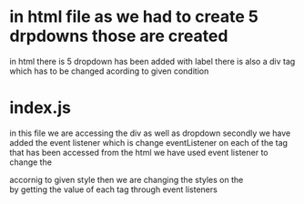 # in html file as we had to create 5 drpdowns those are created
in html there is 5 dropdown has been added with label 
there is also a div tag which has to be changed acording to given condition 

# index.js
in this file we are accessing the div as well as dropdown 
secondly we have added the event listener which is change eventListener
on each of the tag that has been accessed from the html we have used event listener to change the <div> accornig to given style 
then we are changing the styles on the <div> by getting the value of each tag through event listeners